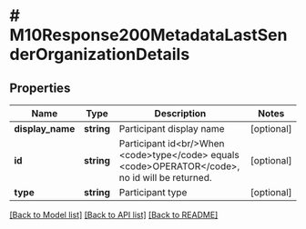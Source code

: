 # # M10Response200MetadataLastSenderOrganizationDetails

## Properties

Name | Type | Description | Notes
------------ | ------------- | ------------- | -------------
**display_name** | **string** | Participant display name | [optional]
**id** | **string** | Participant id&lt;br/&gt;When &lt;code&gt;type&lt;/code&gt; equals &lt;code&gt;OPERATOR&lt;/code&gt;, no id will be returned. | [optional]
**type** | **string** | Participant type | [optional]

[[Back to Model list]](../../README.md#models) [[Back to API list]](../../README.md#endpoints) [[Back to README]](../../README.md)

